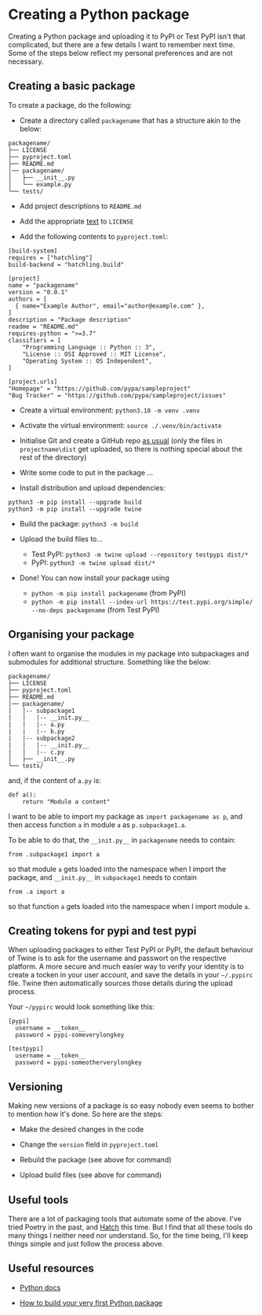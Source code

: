 # Creating a Python package


Creating a Python package and uploading it to PyPI or Test PyPI isn't that complicated, but there are a few details I want to remember next time. Some of the steps below reflect my personal preferences and are not necessary.


## Creating a basic package

To create a package, do the following:

- Create a directory called `packagename` that has a structure akin to the below:

```
packagename/
├── LICENSE
├── pyproject.toml
├── README.md
│── packagename/
│   ├── __init__.py
│   └── example.py
└── tests/
```

- Add project descriptions to `README.md`

- Add the appropriate [text](https://choosealicense.com) to `LICENSE`
  
- Add the following contents to `pyproject.toml`:

```{toml}
[build-system]
requires = ["hatchling"]
build-backend = "hatchling.build"

[project]
name = "packagename"
version = "0.0.1"
authors = [
  { name="Example Author", email="author@example.com" },
]
description = "Package description"
readme = "README.md"
requires-python = ">=3.7"
classifiers = [
    "Programming Language :: Python :: 3",
    "License :: OSI Approved :: MIT License",
    "Operating System :: OS Independent",
]

[project.urls]
"Homepage" = "https://github.com/pypa/sampleproject"
"Bug Tracker" = "https://github.com/pypa/sampleproject/issues"

```

- Create a virtual environment: `python3.10 -m venv .venv`

- Activate the virtual environment: `source ./.venv/bin/activate`

- Initialise Git and create a GitHub repo [as usual](https://fabiangunzinger.github.io/git/) (only the files in `projectname\dist` get uploaded, so there is nothing special about the rest of the directory)

- Write some code to put in the package ...

- Install distribution and upload dependencies:

```
python3 -m pip install --upgrade build
python3 -m pip install --upgrade twine
```

- Build the package: `python3 -m build`
  
- Upload the build files to...
  - Test PyPI: `python3 -m twine upload --repository testpypi dist/*`
  - PyPI: `python3 -m twine upload dist/*`

- Done! You can now install your package using

  - `python -m pip install packagename` (from PyPI)
  - `python -m pip install --index-url https://test.pypi.org/simple/ --no-deps packagename` (from Test PyPI)


## Organising your package

I often want to organise the modules in my package into subpackages and submodules for additional structure. Something like the below:

```
packagename/
├── LICENSE
├── pyproject.toml
├── README.md
│── packagename/
|   |-- subpackage1
|   |   |-- __init.py__
|   |   |-- a.py
|   |   |-- b.py
|   |-- subpackage2
|   |   |-- __init.py__
|   |   |-- c.py
│   ├── __init__.py
└── tests/
```

and, if the content of `a.py` is:

```{python}
def a():
    return "Module a content"
```

I want to be able to import my package as `import packagename as p`, and then access function `a` in module `a` as `p.subpackage1.a`.

To be able to do that, the `__init.py__` in `packagename` needs to contain:

```{python}
from .subpackage1 import a
```

so that module `a` gets loaded into the namespace when I import the package, and `__init.py__` in `subpackage1` needs to contain

```{python}
from .a import a
```

so that function `a` gets loaded into the namespace when I import module `a`.


## Creating tokens for pypi and test pypi

When uploading packages to either Test PyPI or PyPI, the default behaviour of Twine is to ask for the username and passwort on the respective platform. A more secure and much easier way to verify your identity is to create a tocken in your user account, and save the details in your `~/.pypirc` file. Twine then automatically sources those details during the upload process.

Your `~/pypirc` would look something like this:

```
[pypi]
  username = __token__
  password = pypi-someverylongkey

[testpypi]
  username = __token__
  password = pypi-someotherverylongkey
```


## Versioning

Making new versions of a package is so easy nobody even seems to bother to mention how it's done. So here are the steps:

- Make the desired changes in the code

- Change the `version` field in `pyproject.toml`

- Rebuild the package (see above for command)

- Upload build files (see above for command)


## Useful tools

There are a lot of packaging tools that automate some of the above. I've tried Poetry in the past, and [Hatch](https://hatch.pypa.io/latest/) this time. But I find that all these tools do many things I neither need nor understand. So, for the time being, I'll keep things simple and just follow the process above.


## Useful resources

- [Python docs](https://packaging.python.org/en/latest/tutorials/packaging-projects/)

- [How to build your very first Python package](https://www.freecodecamp.org/news/build-your-first-python-package/)

